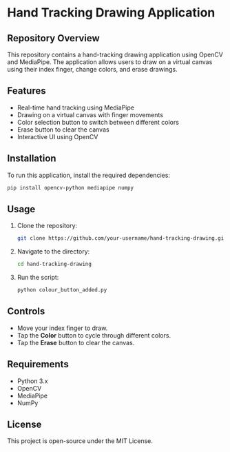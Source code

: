 # Hand Tracking Drawing Application

## Repository Overview
This repository contains a hand-tracking drawing application using OpenCV and MediaPipe. The application allows users to draw on a virtual canvas using their index finger, change colors, and erase drawings.

## Features
- Real-time hand tracking using MediaPipe
- Drawing on a virtual canvas with finger movements
- Color selection button to switch between different colors
- Erase button to clear the canvas
- Interactive UI using OpenCV

## Installation
To run this application, install the required dependencies:

```bash
pip install opencv-python mediapipe numpy
```

## Usage
1. Clone the repository:
   ```bash
   git clone https://github.com/your-username/hand-tracking-drawing.git
   ```
2. Navigate to the directory:
   ```bash
   cd hand-tracking-drawing
   ```
3. Run the script:
   ```bash
   python colour_button_added.py
   ```

## Controls
- Move your index finger to draw.
- Tap the **Color** button to cycle through different colors.
- Tap the **Erase** button to clear the canvas.

## Requirements
- Python 3.x
- OpenCV
- MediaPipe
- NumPy

## License
This project is open-source under the MIT License.

